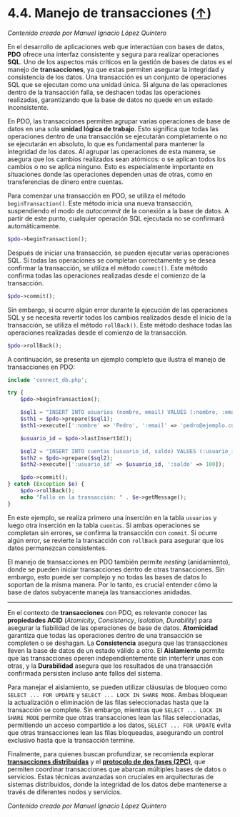 # 4.4. Manejo de transacciones ([↑](README.md))

_Contenido creado por Manuel Ignacio López Quintero_

En el desarrollo de aplicaciones web que interactúan con bases de datos, **PDO** ofrece una interfaz consistente y segura para realizar operaciones **SQL**. Uno de los aspectos más críticos en la gestión de bases de datos es el manejo de **transacciones**, ya que estas permiten asegurar la integridad y consistencia de los datos. Una transacción es un conjunto de operaciones SQL que se ejecutan como una unidad única. Si alguna de las operaciones dentro de la transacción falla, se deshacen todas las operaciones realizadas, garantizando que la base de datos no quede en un estado inconsistente.

En PDO, las transacciones permiten agrupar varias operaciones de base de datos en una sola **unidad lógica de trabajo**. Esto significa que todas las operaciones dentro de una transacción se ejecutarán completamente o no se ejecutarán en absoluto, lo que es fundamental para mantener la integridad de los datos. Al agrupar las operaciones de esta manera, se asegura que los cambios realizados sean atómicos: o se aplican todos los cambios o no se aplica ninguno. Esto es especialmente importante en situaciones donde las operaciones dependen unas de otras, como en transferencias de dinero entre cuentas.

Para comenzar una transacción en PDO, se utiliza el método `beginTransaction()`. Este método inicia una nueva transacción, suspendiendo el modo de *autocommit* de la conexión a la base de datos. A partir de este punto, cualquier operación SQL ejecutada no se confirmará automáticamente.

```php
$pdo->beginTransaction();
```

Después de iniciar una transacción, se pueden ejecutar varias operaciones SQL. Si todas las operaciones se completan correctamente y se desea confirmar la transacción, se utiliza el método `commit()`. Este método confirma todas las operaciones realizadas desde el comienzo de la transacción.

```php
$pdo->commit();
```

Sin embargo, si ocurre algún error durante la ejecución de las operaciones SQL y se necesita revertir todos los cambios realizados desde el inicio de la transacción, se utiliza el método `rollBack()`. Este método deshace todas las operaciones realizadas desde el comienzo de la transacción.

```php
$pdo->rollBack();
```

A continuación, se presenta un ejemplo completo que ilustra el manejo de transacciones en PDO:

```php
include 'connect_db.php';

try {
    $pdo->beginTransaction();

    $sql1 = "INSERT INTO usuarios (nombre, email) VALUES (:nombre, :email)";
    $sth1 = $pdo->prepare($sql1);
    $sth1->execute([':nombre' => 'Pedro', ':email' => 'pedro@ejemplo.com']);

    $usuario_id = $pdo->lastInsertId();

    $sql2 = "INSERT INTO cuentas (usuario_id, saldo) VALUES (:usuario_id, :saldo)";
    $sth2 = $pdo->prepare($sql2);
    $sth2->execute([':usuario_id' => $usuario_id, ':saldo' => 100]);

    $pdo->commit();
} catch (Exception $e) {
    $pdo->rollBack();
    echo "Fallo en la transacción: " . $e->getMessage();
}
```

En este ejemplo, se realiza primero una inserción en la tabla `usuarios` y luego otra inserción en la tabla `cuentas`. Si ambas operaciones se completan sin errores, se confirma la transacción con `commit`. Si ocurre algún error, se revierte la transacción con `rollBack` para asegurar que los datos permanezcan consistentes.

El manejo de transacciones en PDO también permite *nesting* (anidamiento), donde se pueden iniciar transacciones dentro de otras transacciones. Sin embargo, esto puede ser complejo y no todas las bases de datos lo soportan de la misma manera. Por lo tanto, es crucial entender cómo la base de datos subyacente maneja las transacciones anidadas.

---

En el contexto de **transacciones** con PDO, es relevante conocer las **propiedades ACID** (*Atomicity*, *Consistency*, *Isolation*, *Durability*) para asegurar la fiabilidad de las operaciones de base de datos. **Atomicidad** garantiza que todas las operaciones dentro de una transacción se completen o se deshagan. La **Consistencia** asegura que las transacciones lleven la base de datos de un estado válido a otro. El **Aislamiento** permite que las transacciones operen independientemente sin interferir unas con otras, y la **Durabilidad** asegura que los resultados de una transacción confirmada persisten incluso ante fallos del sistema.

Para manejar el aislamiento, se pueden utilizar cláusulas de bloqueo como `SELECT ... FOR UPDATE` y `SELECT ... LOCK IN SHARE MODE`. Ambas bloquean la actualización o eliminación de las filas seleccionadas hasta que la transacción se complete. Sin embargo, mientras que `SELECT ... LOCK IN SHARE MODE` permite que otras transacciones lean las filas seleccionadas, permitiendo un acceso compartido a los datos, `SELECT ... FOR UPDATE` evita que otras transacciones lean las filas bloqueadas, asegurando un control exclusivo hasta que la transacción termine.

Finalmente, para quienes buscan profundizar, se recomienda explorar **[transacciones distribuidas](https://en.wikipedia.org/wiki/Distributed_transaction)** y el **[protocolo de dos fases (2PC)](https://en.wikipedia.org/wiki/Two-phase_commit_protocol)**, que permiten coordinar transacciones que abarcan múltiples bases de datos o servicios. Estas técnicas avanzadas son cruciales en arquitecturas de sistemas distribuidos, donde la integridad de los datos debe mantenerse a través de diferentes nodos y servicios.

_Contenido creado por Manuel Ignacio López Quintero_

